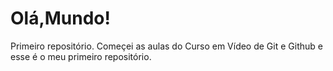 # Olá,Mundo!
 Primeiro repositório.
 Começei as aulas do Curso em Vídeo de Git e Github e esse é o meu primeiro repositório.
